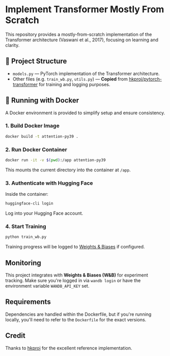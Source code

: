 # Implement Transformer Mostly From Scratch

This repository provides a mostly-from-scratch implementation of the Transformer architecture (Vaswani et al., 2017), focusing on learning and clarity.

## 📁 Project Structure

- `models.py` — PyTorch implementation of the Transformer architecture.
- Other files (e.g. `train_wb.py`, `utils.py`) — **Copied** from [hkproj/pytorch-transformer](https://github.com/hkproj/pytorch-transformer) for training and logging purposes.

## 🐳 Running with Docker

A Docker environment is provided to simplify setup and ensure consistency.

### 1. Build Docker Image

```bash
docker build -t attention-py39 .
```

### 2. Run Docker Container

```bash
docker run -it -v $(pwd):/app attention-py39
```

This mounts the current directory into the container at `/app`.

### 3. Authenticate with Hugging Face

Inside the container:

```bash
huggingface-cli login
```

Log into your Hugging Face account.

### 4. Start Training

```bash
python train_wb.py
```

Training progress will be logged to [Weights & Biases](https://wandb.ai) if configured.

## Monitoring

This project integrates with **Weights & Biases (W&B)** for experiment tracking. Make sure you're logged in via `wandb login` or have the environment variable `WANDB_API_KEY` set.

## Requirements

Dependencies are handled within the Dockerfile, but if you're running locally, you'll need to refer to the `Dockerfile` for the exact versions.

## Credit

Thanks to [hkproj](https://github.com/hkproj/pytorch-transformer) for the excellent reference implementation.
